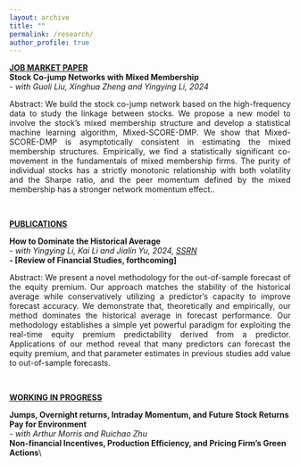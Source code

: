```yaml
---
layout: archive
title: ""
permalink: /research/
author_profile: true
---
```

<b><u>JOB MARKET PAPER</u></b><br/>
**Stock Co-jump Networks with Mixed Membership**\
*- with Guoli Liu, Xinghua Zheng and Yingying Li, 2024*
<p style='text-align: justify;'>Abstract: We build the stock co-jump network based on the high-frequency data to study the linkage between stocks. We propose a new model to involve the stock’s mixed membership structure and develop a statistical machine learning algorithm, Mixed-SCORE-DMP. We show that Mixed-SCORE-DMP is asymptotically consistent in estimating the mixed membership structures. Empirically, we find a statistically significant co-movement in the fundamentals of mixed membership firms. The purity of individual stocks has a strictly monotonic relationship with both volatility and the Sharpe ratio, and the peer momentum defined by the mixed membership has a stronger network momentum effect.. </p><br/>

<b><u>PUBLICATIONS</u></b><br/>

**How to Dominate the Historical Average**\
*- with Yingying Li, Kai Li and Jialin Yu, 2024, [SSRN](https://papers.ssrn.com/sol3/papers.cfm?abstract_id=4245306)*\
**- [Review of Financial Studies, forthcoming]**


<p style='text-align: justify;'>Abstract: We present a novel methodology for the out-of-sample forecast of the equity premium. Our approach matches the stability of the historical average while conservatively utilizing a predictor’s capacity to improve forecast accuracy. We demonstrate that, theoretically and empirically, our method dominates the historical average in forecast performance. Our methodology establishes a simple yet powerful paradigm for exploiting the real-time equity premium predictability derived from a predictor. Applications of our method reveal that many predictors can forecast the equity premium, and that parameter estimates in previous studies add value to out-of-sample forecasts. </p><br/>



<b><u>WORKING IN PROGRESS</u></b><br/>

**Jumps, Overnight returns, Intraday Momentum, and Future Stock Returns**\
**Pay for Environment**\
*- with Arthur Morris and Ruichao Zhu*\
**Non-financial Incentives, Production Efficiency, and Pricing Firm’s Green Actions**\


